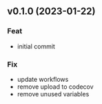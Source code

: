 ## v0.1.0 (2023-01-22)

### Feat

- initial commit

### Fix

- update workflows
- remove upload to codecov
- remove unused variables
